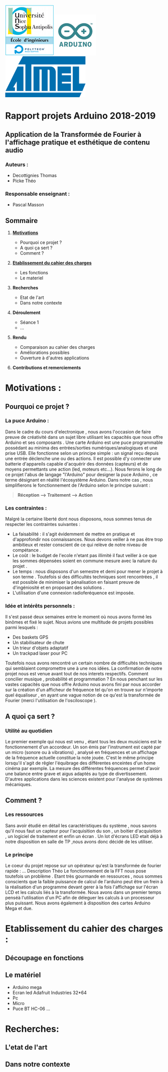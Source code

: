 ![Logo Polytech Nice-Sophia](/Images/logoEPU.png) 
![Logo arduino](/Images/Arduino_logo_pantone.png)
![Logo Atmel](/Images/Atmel_logo.svg.png)

# Rapport projets Arduino 2018-2019

## Application de la Transformée de Fourier à l'affichage pratique et esthétique de contenu audio

### Auteurs : 
- Decottignies Thomas
- Picke Théo

### Responsable enseignant :
- Pascal Masson 

## Sommaire 
1. [**Motivations**](#motivations-)  
   - Pourquoi ce projet ?
   - A quoi ça sert ?
   - Comment ?
  
2. [**Etablissement du cahier des charges**](#etablissement-du-cahier-des-charges-) 
   - Les fonctions
   - Le materiel

3. **Recherches** 
   - Etat de l'art
   - Dans notre contexte
  
4. **Déroulement**
   - Séance 1 
   - ...
  
5. **Rendu**
   - Comparaison au cahier des charges
   - Améliorations possibles 
   - Ouverture à d'autres applications 
   
6. **Contributions et remerciements**

# Motivations :

## Pourquoi ce projet ?
### La puce **Arduino** :
Dans le cadre du cours d'electronique , nous avons l'occasion de faire preuve de créativité dans un sujet libre utilisant les capacités que nous offre Arduino et ses composants . Une carte Arduino est une puce programmable possédant au minima des entrées/sorties numériques/analogiques et une prise USB. Elle fonctionne selon un principe simple : un signal reçu depuis une entrée déclenche une ou des actions. Il est possible d'y connecter une batterie d'appareils capable d'acquérir des données (capteurs) et de moyens permettants une action (led, moteurs etc...). Nous ferons le long de ce projet l'abus de langage "l'Arduino" pour designer la puce Arduino , ce terme désignant en réalité l'écosystème Arduino. 
Dans notre cas , nous simplifierons le fonctionnement de l'Arduino selon le principe suivant :
> **Réception --> Traitement --> Action**

### Les contraintes :
Malgré la certaine liberté dont nous disposons, nous sommes tenus de respecter les contraintes suivantes :
- La faisabilité : il s'agit évidemment de mettre en pratique et d'approfondir nos connaissances. Nous devons veiller à ne pas être trop ambitieux et rester conscient de ce qui relève de notre niveau de compétance .
- Le coût : le budget de l'ecole n'etant pas illimité il faut veiller à ce que les sommes dépensées soient en commune mesure avec la nature du projet .
- Le temps : nous disposons d'un semestre et demi pour mener le projet à son terme . Toutefois si des difficultés techniques sont rencontrées , il est possible de minimiser la pénalisation en faisant preuve de d'ingéniosité et en proposant des solutions .
- L'utilisation d'une connexion radioferéquence est imposée.

### Idée et intérêts personnels :
Il s'est passé deux semaines entre le moment où nous avons formé les binômes et fixé le sujet. Nous avions une multitude de projets possibles parmi lesquels : 
- Des baskets GPS
- Un stabilisateur de chute
- Un trieur d'objets adaptatif
- Un trackpad laser pour PC

Toutefois nous avons rencontré un certain nombre de difficultés techniques qui semblaient compromettre une à une nos idées.
La confirmation de notre projet nous est venue avant tout de nos interets respectifs. Comment concilier musique , probabilité et programmation ? En nous penchant sur les vastes capacités que nous offre Arduino nous avons fini par nous accorder sur la création d'un afficheur de fréquence tel qu'on en trouve sur n'importe quel équaliseur , en ayant une vague notion de ce qu'est la transformée de Fourier (merci l'utilisation de l'osciloscope ).

## A quoi ça sert ?

### Utilité au quotidien
Le premier exemple qui nous est venu , étant tous les deux musiciens est le fonctionnement d'un accordeur. Un son émis par l'instrument est capté par un micro (sonore ou à vibrations) , analysé en fréquences et un affichage de la fréquence actuelle constitue la note jouée. C'est le même principe lorsqu'il s'agit de rêgler l'équibrage des différentes enceintes d'un home cinéma par exemple. La mesure des différentes fréquences permet d'avoir une balance entre grave et aigus adaptés au type de divertissement. D'autres applications dans les sciences existent pour l'analyse de systèmes mécaniques.

## Comment ?
### Les ressources
Sans avoir étudié en détail les caractéristiques du système , nous savons qu'il nous faut un capteur pour l'acquisition du son , un boitier d'acquisition , un logiciel de traitement et enfin un écran .
Un lot d'écrans LED etait déjà à notre disposition en salle de TP ,nous avons donc décidé de les utiliser.

### Le principe
Le coeur du projet repose sur un opérateur qu'est la transformée de fourier rapide : ... Description Théo
Le fonctionnement de la FFT nous pose toutefois un problème . Etant très gourmande en ressources , nous sommes conscients que la faible puissance de calcul de l'arduino peut être un frein à la réalisation d'un programme devant gerer à la fois l'affichage sur l'écran LCD et les calculs liés à la transformée. Nous avons dans un premier temps penséà l'utilisation d'un PC afin de déleguer les calculs à un processeur plus puissant. Nous avons également à disposition des cartes Arduino Mega et due.

# Etablissement du cahier des charges :
## Découpage en fonctions


## Le matériel
- Arduino mega 
- Ecran led Adafruit Industries 32*64
- Pc
- Micro 
- Puce BT HC-06
...

# Recherches:
## L'etat de l'art

## Dans notre contexte



















